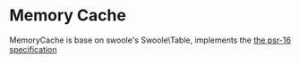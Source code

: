 Memory Cache
=============

MemoryCache is base on swoole's Swoole\Table, implements the [the psr-16 specification](https://github.com/php-fig/fig-standards/blob/master/accepted/PSR-16-simple-cache.md)

